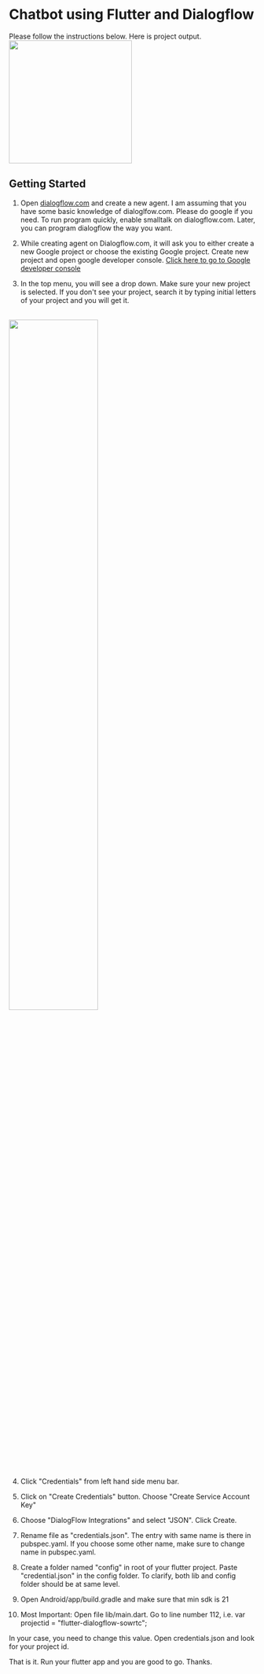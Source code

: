 # Chatbot using Flutter and Dialogflow

Please follow the instructions below. Here is project output.
<br>
<img src="https://github.com/jatindera/Flutter-Projects/blob/master/flutterbot_dialogflow/docs/chatbot.gif" width=250>
## Getting Started

1. Open [dialogflow.com](https://www.dialogflow.com) and create a new agent. I am assuming that you have some basic knowledge of dialoglfow.com. Please do google if you need. To run program quickly, enable smalltalk on dialogflow.com. Later, you can program dialogflow the way you want. 

2. While creating agent on Dialogflow.com, it will ask you to either create a new Google project or choose the existing Google project. Create new project and open google developer console. [Click here to go to Google developer console](https://console.developers.google.com)

3. In the top menu, you will see a drop down. Make sure your new project is selected. If you don't see your project, search it by typing initial letters of your project and you will get it.
<br>
<img src="https://github.com/jatindera/Flutter-Projects/blob/master/flutterbot_dialogflow/docs/1.png" width=60%>

4. Click "Credentials" from left hand side menu bar.

5. Click on "Create Credentials" button. Choose "Create Service Account Key"

6. Choose "DialogFlow Integrations" and select "JSON". Click Create.

7. Rename file as "credentials.json". The entry with same name is there in pubspec.yaml. If you choose some other name, make sure to change name in pubspec.yaml.

8. Create a folder named "config" in root of your flutter project. Paste "credential.json" in the config folder. To clarify, both lib and config folder should be at same level.

9. Open Android/app/build.gradle and make sure that min sdk is 21

10. Most Important: Open file lib/main.dart. Go to line number 112, i.e. 
var projectid = "flutter-dialogflow-sowrtc";

In your case, you need to change this value. Open credentials.json and look for your project id.

That is it. Run your flutter app and you are good to go. Thanks.
